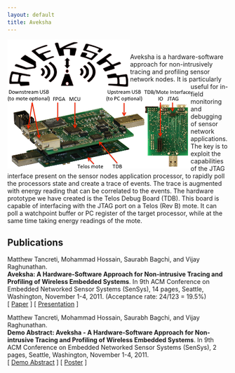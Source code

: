 ```yaml
---
layout: default
title: Aveksha
---
```


<img src="images/aveksha.png" alt="The Aveksha logo." align="left" width="280" title="Aveksha Logo" class="img"/>
<img src="images/tdb.png" alt="Photograph of the Telos Debug Board (TDB), connected to a Telos Rev B mote." align="left" title="TDB" class="img"/>
<br/>

Aveksha is a hardware-software approach for non-intrusively tracing and profiling
sensor network nodes. It is particularly useful for in-field monitoring and debugging
of sensor network applications. The key is to exploit the capabilities of the JTAG
interface present on the sensor nodes application processor, to rapidly poll the
processors state and create a trace of events. The trace is augmented with
energy reading that can be correlated to the events. The hardware prototype we have
created is the Telos Debug Board (TDB). This board is capable of interfacing with the
JTAG port on a Telos (Rev B) mote. It can poll a watchpoint buffer or PC register of
the target processor, while at the same time taking energy readings of the mote.

Publications
------------

Matthew Tancreti, Mohammad Hossain, Saurabh Bagchi, and Vijay Raghunathan.  
**Aveksha: A Hardware-Software Approach for Non-intrusive Tracing and
Profiling of Wireless Embedded Systems**.
In 9th ACM Conference on Embedded Networked Sensor Systems (SenSys),
14 pages, Seattle, Washington, November 1-4, 2011.
(Acceptance rate: 24/123 = 19.5%)  
\[ [Paper](documents/aveksha-sensys2011-author.pdf) \]
\[ [Presentation](documents/presentation-aveksha-sensys2011.pdf) \]

Matthew Tancreti, Mohammad Hossain, Saurabh Bagchi, and Vijay Raghunathan.  
**Demo Abstract: Aveksha - A Hardware-Software Approach for Non-intrusive
Tracing and Profiling of Wireless Embedded Systems**.
In 9th ACM Conference on Embedded Networked Sensor Systems (SenSys),
2 pages, Seattle, Washington, November 1-4, 2011.  
\[ [Demo Abstract](documents/demo-aveksha-sensys2011.pdf) \]
\[ [Poster](documents/poster-aveksha-sensys2011.pdf) \]
